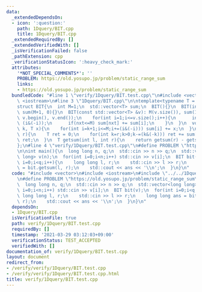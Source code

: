 ```yaml
---
data:
  _extendedDependsOn:
  - icon: ':question:'
    path: 1Dquery/BIT.cpp
    title: 1Dquery/BIT.cpp
  _extendedRequiredBy: []
  _extendedVerifiedWith: []
  _isVerificationFailed: false
  _pathExtension: cpp
  _verificationStatusIcon: ':heavy_check_mark:'
  attributes:
    '*NOT_SPECIAL_COMMENTS*': ''
    PROBLEM: https://old.yosupo.jp/problem/static_range_sum
    links:
    - https://old.yosupo.jp/problem/static_range_sum
  bundledCode: "#line 1 \"verify/1Dquery/BIT.test.cpp\"\n#include <vector>\n#include\
    \ <iostream>\n#line 3 \"1Dquery/BIT.cpp\"\n\ntemplate<typename T = long long>\n\
    struct BIT{\n  int M=1;\n  std::vector<T> sum;\n  BIT(){}\n  BIT(int N): M(N),\
    \ sum(M+1, 0){}\n  BIT(const std::vector<T> &v): M(v.size()), sum(1){\n    sum.insert(sum.begin()+1,\
    \ v.begin(), v.end());\n    for(int i=1;i<=v.size();i++){\n      int nxt = i +\
    \ (i&(-i));\n      if(nxt<=M) sum[nxt] += sum[i];\n    }\n  }\n  void add(int\
    \ k, T x){\n    for(int i=k+1;i<=M;i+=(i&(-i))) sum[i] += x;\n  }\n  T getsum(int\
    \ r){\n    T ret = 0;\n    for(int k=r;k>0;k-=(k&(-k))) ret += sum[k];\n    return\
    \ ret;\n  }\n  T getsum(int l, int r){\n    return getsum(r) - getsum(l);\n  }\n\
    };\n#line 4 \"verify/1Dquery/BIT.test.cpp\"\n#define PROBLEM \"https://old.yosupo.jp/problem/static_range_sum\"\
    \n\nint main(){\n  long long n, q;\n  std::cin >> n >> q;\n  std::vector<long\
    \ long> v(n);\n  for(int i=0;i<n;i++) std::cin >> v[i];\n  BIT bit(v);\n  for(int\
    \ i=0;i<q;i++){\n    long long l, r;\n    std::cin >> l >> r;\n    long long ans\
    \ = bit.getsum(l, r);\n    std::cout << ans << '\\n';\n  }\n}\n"
  code: "#include <vector>\n#include <iostream>\n#include \"../../1Dquery/BIT.cpp\"\
    \n#define PROBLEM \"https://old.yosupo.jp/problem/static_range_sum\"\n\nint main(){\n\
    \  long long n, q;\n  std::cin >> n >> q;\n  std::vector<long long> v(n);\n  for(int\
    \ i=0;i<n;i++) std::cin >> v[i];\n  BIT bit(v);\n  for(int i=0;i<q;i++){\n   \
    \ long long l, r;\n    std::cin >> l >> r;\n    long long ans = bit.getsum(l,\
    \ r);\n    std::cout << ans << '\\n';\n  }\n}\n"
  dependsOn:
  - 1Dquery/BIT.cpp
  isVerificationFile: true
  path: verify/1Dquery/BIT.test.cpp
  requiredBy: []
  timestamp: '2021-03-29 03:12:03+09:00'
  verificationStatus: TEST_ACCEPTED
  verifiedWith: []
documentation_of: verify/1Dquery/BIT.test.cpp
layout: document
redirect_from:
- /verify/verify/1Dquery/BIT.test.cpp
- /verify/verify/1Dquery/BIT.test.cpp.html
title: verify/1Dquery/BIT.test.cpp
---
```


